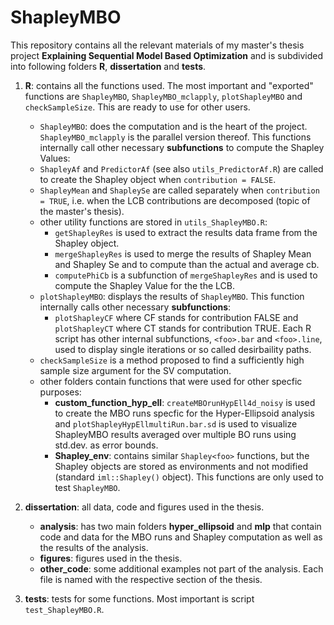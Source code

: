 # ShapleyMBO
This repository contains all the relevant materials of my master's thesis project **Explaining Sequential Model Based Optimization** and is subdivided into following folders **R**, **dissertation** and **tests**.

1. **R**: contains all the functions used. The most important and "exported" functions are `ShapleyMBO`, `ShapleyMBO_mclapply`, `plotShapleyMBO` and `checkSampleSize`. This are ready to use for other users.

    - `ShapleyMBO`: does the computation and is the heart of the project. `ShapleyMBO_mclapply` is the parallel version thereof. This functions internally call other necessary **subfunctions** to compute the Shapley Values:
    - `ShapleyAf` and `PredictorAf` (see also `utils_PredictorAf.R`) are called to create the Shapley object when               `contribution = FALSE`.
    - `ShapleyMean` and `ShapleySe` are called separately when `contribution = TRUE`, i.e. when the LCB contributions are decomposed (topic of the master's thesis).
    - other utility functions are stored in `utils_ShapleyMBO.R`:
      - `getShapleyRes` is used to extract the results data frame from the Shapley object.
      - `mergeShapleyRes` is used to merge the results of Shapley Mean and Shapley Se and to compute than the actual and average cb.
      - `computePhiCb` is a subfunction of `mergeShapleyRes` and is used to compute the Shapley Value for the  the LCB.
    - `plotShapleyMBO`: displays the results of `ShapleyMBO`. This function internally calls other necessary **subfunctions**:
      - `plotShapleyCF` where CF stands for contribution FALSE and `plotShapleyCT` where CT stands for contribution TRUE. Each R script has other internal subfunctions, `<foo>.bar` and `<foo>.line`, used to display single iterations or so called desirbaility paths.
    - `checkSampleSize` is a method proposed to find a sufficiently high sample size argument for the SV computation.
    - other folders contain functions that were used for other specfic purposes:
      - **custom_function_hyp_ell**: `createMBOrunHypEll4d_noisy` is used to create the MBO runs specfic for the Hyper-Ellipsoid analysis and `plotShapleyHypEllmultiRun.bar.sd` is used to visualize ShapleyMBO results averaged over multiple BO runs using std.dev. as error bounds.
      - **Shapley_env**: contains similar `Shapley<foo>` functions, but the Shapley objects are stored as environments and not modified (standard `iml::Shapley()` object). This functions are only used to test `ShapleyMBO`.


2. **dissertation**: all data, code and figures used in the thesis.

    - **analysis**: has two main folders **hyper_ellipsoid** and **mlp** that contain code and data for the MBO runs and Shapley computation as well as the results of the analysis.
    - **figures**: figures used in the thesis.
    - **other_code**: some additional examples not part of the analysis. Each file is named with the respective section of the thesis.
    
3. **tests**: tests for some functions. Most important is script `test_ShapleyMBO.R`.
